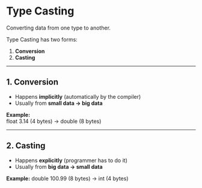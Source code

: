 # Type Casting

Converting data from one type to another.

Type Casting has two forms:  
1. **Conversion**  
2. **Casting**

---

## 1. Conversion
- Happens **implicitly** (automatically by the compiler)  
- Usually from **small data → big data**

**Example:**  
float 3.14 (4 bytes) → double (8 bytes)

---

## 2. Casting
- Happens **explicitly** (programmer has to do it)  
- Usually from **big data → small data**

**Example:**
double 100.99 (8 bytes) → int (4 bytes)